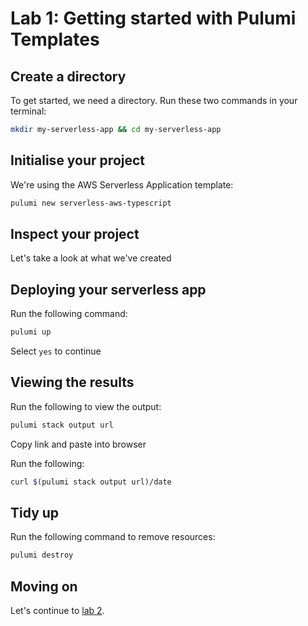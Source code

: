 # Lab 1: Getting started with Pulumi Templates

## Create a directory

To get started, we need a directory. Run these two commands in your terminal:

```bash
mkdir my-serverless-app && cd my-serverless-app
```

## Initialise your project

We're using the AWS Serverless Application template:

```bash
pulumi new serverless-aws-typescript
```

## Inspect your project

Let's take a look at what we've created

## Deploying your serverless app

Run the following command:

```bash
pulumi up
```

Select `yes` to continue

## Viewing the results

Run the following to view the output:

```bash
pulumi stack output url
```

Copy link and paste into browser

Run the following:

```bash
curl $(pulumi stack output url)/date
```

## Tidy up

Run the following command to remove resources:

```bash
pulumi destroy
```

## Moving on

Let's continue to [lab 2](https://github.com/pulumi/workshops/tree/main/serverless-architecture-on-aws/lab-2).
